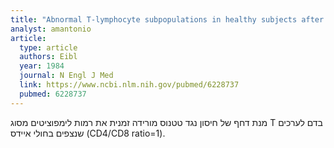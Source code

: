 ```yaml
---
title: "Abnormal T-lymphocyte subpopulations in healthy subjects after tetanus booster immunization"
analyst: amantonio
article:
  type: article
  authors: Eibl
  year: 1984
  journal: N Engl J Med
  link: https://www.ncbi.nlm.nih.gov/pubmed/6228737
  pubmed: 6228737
---
```


מנת דחף של חיסון נגד טטנוס מורידה זמנית את רמות לימפוציטים מסוג T בדם לערכים שנצפים בחולי איידס (CD4/CD8 ratio=1).

